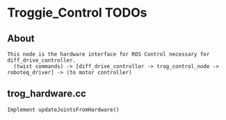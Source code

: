Troggie_Control TODOs
=====

## About
    This node is the hardware interface for ROS Control necessary for diff_drive_controller. 
      (twist commands) -> [diff_drive_controller -> trog_control_node -> roboteq_driver] -> (to motor controller)

## trog_hardware.cc
    Implement updateJointsFromHardware()
